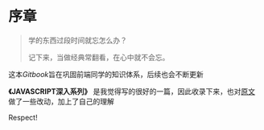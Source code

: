 # 序章

> 学的东西过段时间就忘怎么办？
>
> 记下来，当做经典常翻看，在心中就不会忘。

这本*Gitbook*旨在巩固前端同学的知识体系，后续也会不断更新

**《JAVASCRIPT深入系列》** 是我觉得写的很好的一篇，因此收录下来，也对[原文](https://github.com/mqyqingfeng/Blog/issues/2)做了一些改动，加上了自己的理解

Respect!
